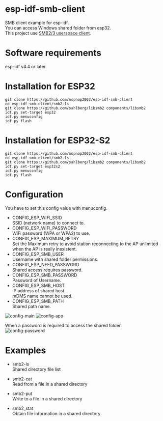 # esp-idf-smb-client
SMB client example for esp-idf.   
You can access Windows shared folder from esp32.   
This project use [SMB2/3 userspace client](https://github.com/sahlberg/libsmb2).

# Software requirements
esp-idf v4.4 or later.   

# Installation for ESP32

```
git clone https://github.com/nopnop2002/esp-idf-smb-client
cd esp-idf-smb-client/smb2-ls
git clone https://github.com/sahlberg/libsmb2 components/libsmb2
idf.py set-target esp32
idf.py menuconfig
idf.py flash
```

# Installation for ESP32-S2

```
git clone https://github.com/nopnop2002/esp-idf-smb-client
cd esp-idf-smb-client/smb2-ls
git clone https://github.com/sahlberg/libsmb2 components/libsmb2
idf.py set-target esp32s2
idf.py menuconfig
idf.py flash
```

# Configuration   
You have to set this config value with menuconfig.   
- CONFIG_ESP_WIFI_SSID   
SSID (network name) to connect to.
- CONFIG_ESP_WIFI_PASSWORD   
WiFi password (WPA or WPA2) to use.
- CONFIG_ESP_MAXIMUM_RETRY   
Set the Maximum retry to avoid station reconnecting to the AP unlimited when the AP is really inexistent.
- CONFIG_ESP_SMB_USER   
Username with shared folder permissions.
- CONFIG_ESP_NEED_PASSWORD   
Shared access requires password.
- CONFIG_ESP_SMB_PASSWORD   
Password of Username.
- CONFIG_ESP_SMB_HOST   
IP address of shared host.   
mDMS name cannot be used.   
- CONFIG_ESP_SMB_PATH   
Shared path name.

![config-main](https://user-images.githubusercontent.com/6020549/119461488-b5e0cb00-bd7a-11eb-8e7a-12e9a2859787.jpg)
![config-app](https://user-images.githubusercontent.com/6020549/119461477-b37e7100-bd7a-11eb-9167-7f7e1f65dd2d.jpg)

When a password is required to access the shared folder.
![config-password](https://user-images.githubusercontent.com/6020549/119465484-ab283500-bd7e-11eb-8b3f-2c8ecf9443bb.jpg)


# Examples
- smb2-ls   
 Shared directory file list

- smb2-cat   
 Read from a file in a shared directory

- smb2-put   
 Write to a file in a shared directory

- smb2_stat   
 Obtain file information in a shared directory
